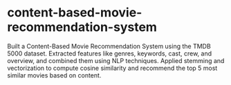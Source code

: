 # content-based-movie-recommendation-system
Built a Content-Based Movie Recommendation System using the TMDB 5000 dataset. Extracted features like genres, keywords, cast, crew, and overview, and combined them using NLP techniques. Applied stemming and vectorization to compute cosine similarity and recommend the top 5 most similar movies based on content.

